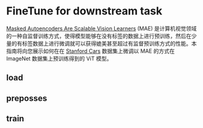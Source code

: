 # FineTune for downstream task
[Masked Autoencoders Are Scalable Vision Learners](https://arxiv.org/abs/2111.06377) (MAE) 是计算机视觉领域的一种自监督训练方式，使得模型能够在没有标签的数据上进行预训练，然后在少量的有标签数据上进行微调就可以获得媲美甚至超过有监督预训练方式的性能。本指南将向您展示如何在在 [Stanford Cars](http://ai.stanford.edu/~jkrause/cars/car_dataset.html) 数据集上微调以 MAE 的方式在 ImageNet 数据集上预训练得到的 ViT 模型。
## load
## preposses
## train